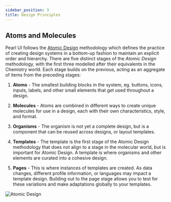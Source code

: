 ```yaml
---
sidebar_position: 3
title: Design Principles
---
```


## Atoms and Molecules

Pearl UI follows the [Atomic Design](https://atomicdesign.bradfrost.com/) methodology which defines the practice of creating design systems in a bottom-up fashion to maintain an explicit order and hierarchy. There are five distinct stages of the _Atomic Design_ methodology, with the first three modelled after their equivalents in the Chemistry world. Each stage builds on the previous, acting as an aggregate of items from the preceding stages:

1. **Atoms** - The smallest building blocks in the system, eg. buttons, icons, inputs, labels, and other small elements that get used throughout a design.

2. **Molecules** - Atoms are combined in different ways to create unique molecules for use in a design, each with their own characteristics, style, and format.

3. **Organisms** - The organism is not yet a complete design, but is a component that can be reused across designs, or layout templates.

4. **Templates** - The template is the first stage of the Atomic Design methodology that does not align to a stage in the molecular world, but is important for Atomic Design. A template is where organisms and other elements are curated into a cohesive design.

5. **Pages** - This is where instances of templates are created. As data changes, different profile information, or languages may impact a template design. Building out to the page stage allows you to test for these variations and make adaptations globally to your templates.

![Atomic Design](https://miro.medium.com/max/2000/1*V5oi-JrH4RlEQuYdVrQXig.png)

